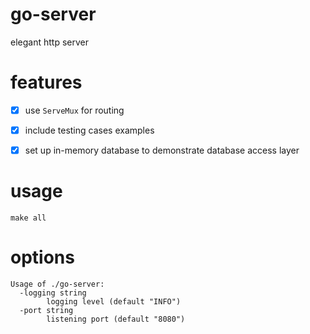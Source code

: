 # go-server
elegant http server

# features
- [x] use `ServeMux` for routing
- [x] include testing cases examples
- [x] set up in-memory database to demonstrate database access layer


# usage
```
make all
```

# options
```
Usage of ./go-server:
  -logging string
        logging level (default "INFO")
  -port string
        listening port (default "8080")
```